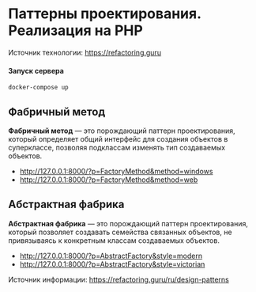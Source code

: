 # Паттерны проектирования. Реализация на PHP
Источник технологии: https://refactoring.guru

#### Запуск сервера
```docker-compose up``` 

## Фабричный метод
**Фабричный метод** — это порождающий паттерн проектирования, который определяет общий интерфейс для создания объектов в суперклассе, позволяя подклассам изменять тип создаваемых объектов.

- http://127.0.0.1:8000/?p=FactoryMethod&method=windows
- http://127.0.0.1:8000/?p=FactoryMethod&method=web

## Абстрактная фабрика
**Абстрактная фабрика** — это порождающий паттерн проектирования, который позволяет создавать семейства связанных объектов, не привязываясь к конкретным классам создаваемых объектов.

- http://127.0.0.1:8000/?p=AbstractFactory&style=modern
- http://127.0.0.1:8000/?p=AbstractFactory&style=victorian


Источник информации: https://refactoring.guru/ru/design-patterns 